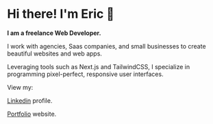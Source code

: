 # Hi there! I'm Eric 👋
**I am a freelance Web Developer.**

I work with agencies, Saas companies, and small businesses to create beautiful websites and web apps.

Leveraging tools such as Next.js and TailwindCSS, I specialize in programming pixel-perfect, responsive user interfaces.

View my: 

[Linkedin](https://www.linkedin.com/in/emurrelldev/) profile.

[Portfolio](https://emurrell.com) website.

<!--
**EMurrell/EMurrell** is a ✨ _special_ ✨ repository because its `README.md` (this file) appears on your GitHub profile.

Here are some ideas to get you started:

- 🔭 I am a freelance Web Developer
- 🌱 I’m currently learning ...
- 👯 I’m looking to collaborate on ...
- 🤔 I’m looking for help with ...
- 💬 Ask me about ...
- 📫 How to reach me: ...
- 😄 Pronouns: ...
- ⚡ Fun fact: ...
-->
